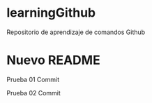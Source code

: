 # learningGithub
Repositorio de aprendizaje de comandos Github

# Nuevo README
Prueba 01 Commit

Prueba 02 Commit
